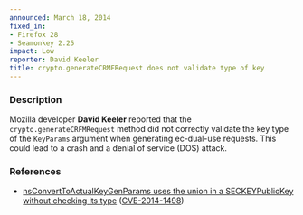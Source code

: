 ```yaml
---
announced: March 18, 2014
fixed_in:
- Firefox 28
- Seamonkey 2.25
impact: Low
reporter: David Keeler
title: crypto.generateCRMFRequest does not validate type of key
---
```


<h3>Description</h3>

<p>Mozilla developer <strong>David Keeler</strong> reported that the <code>crypto.generateCRFMRequest</code> method did not correctly validate the key type of the <code>KeyParams</code> argument when generating ec-dual-use requests. This could lead to a crash and a denial of service (DOS) attack.
</p>

<h3>References</h3>

<ul>
  <li><a href="https://bugzilla.mozilla.org/show_bug.cgi?id=935618">
       nsConvertToActualKeyGenParams uses the union in a SECKEYPublicKey without
checking its type</a> (<a href="http://cve.mitre.org/cgi-bin/cvename.cgi?name=CVE-2014-1498" class="ex-ref">CVE-2014-1498</a>)</li>
</ul>



